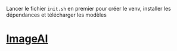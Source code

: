 
Lancer le fichier `init.sh` en premier pour créer le venv, installer les dépendances et télécharger les modèles


# [ImageAI](https://github.com/OlafenwaMoses/ImageAI)